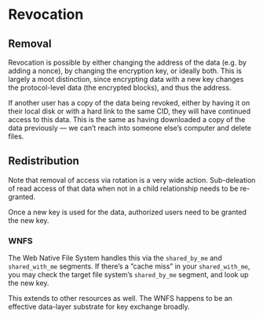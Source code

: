 # Revocation

## Removal

Revocation is possible by either changing the address of the data \(e.g. by adding a nonce\), by changing the encryption key, or ideally both. This is largely a moot distinction, since encrypting data with a new key changes the protocol-level data \(the encrypted blocks\), and thus the address.

If another user has a copy of the data being revoked, either by having it on their local disk or with a hard link to the same CID, they will have continued access to this data. This is the same as having downloaded a copy of the data previously — we can’t reach into someone else’s computer and delete files.

## Redistribution

Note that removal of access via rotation is a very wide action. Sub-deleation of read access of that data when not in a child relationship needs to be re-granted.

Once a new key is used for the data, authorized users need to be granted the new key.

### WNFS

The Web Native File System handles this via the `shared_by_me` and `shared_with_me` segments. If there’s a ”cache miss” in your `shared_with_me`, you may check the target file system’s `shared_by_me` segment, and look up the new key.

This extends to other resources as well. The WNFS happens to be an effective data-layer substrate for key exchange broadly.

